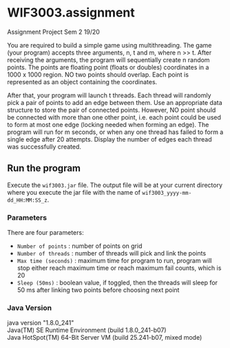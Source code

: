 # WIF3003.assignment
Assignment Project Sem 2 19/20

You are required to build a simple game using multithreading. The game (your program) accepts three arguments, n, t and m, where n >> t. After receiving the arguments, the program will sequentially create n random points. The points are floating point (floats or doubles) coordinates in a 1000 x 1000 region. NO two points should overlap. Each point is represented as an object containing the coordinates.

After that, your program will launch t threads. Each thread will randomly pick a pair of points to add an edge between them. Use an appropriate data structure to store the pair of connected points. However, NO point should be connected with more than one other point, i.e. each point could be used to form at most one edge (locking needed when forming an edge). The program will run for m seconds, or when any one thread has failed to form a single edge after 20 attempts. Display the number of edges each thread was successfully created.

## Run the program
Execute the `wif3003.jar` file.
The output file will be at your current directory where you execute the jar file with the name of `wif3003_yyyy-mm-dd_HH:MM:SS_z`.

### Parameters
There are four parameters:
* `Number of points` : number of points on grid
* `Number of threads` : number of threads will pick and link the points
* `Max time (seconds)` : maximum time for program to run, program will stop either reach maximum time or reach maximum fail counts, which is 20
* `Sleep (50ms)` : boolean value, if toggled, then the threads will sleep for 50 ms after linking two points before choosing next point


### Java Version
java version "1.8.0_241"  
Java(TM) SE Runtime Environment (build 1.8.0_241-b07)  
Java HotSpot(TM) 64-Bit Server VM (build 25.241-b07, mixed mode)
